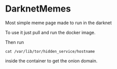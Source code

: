 # DarknetMemes
Most simple meme page made to run in the darknet

To use it just pull and run the docker image.  

Then run 
```
cat /var/lib/tor/hidden_service/hostname 
```
inside the container to get the onion domain.
